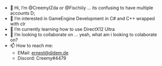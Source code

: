 - 👋 Hi, I’m @CreemyIZda or @Fischiiiy ... its confusing to have multiple accounts D;
- 👀 I’m interested in GameEngine Development in C# and C++ wrapped with clr
- 🌱 I’m currently learning how to use DirectX12 Ultra
- 💞️ I’m looking to collaborate on ... yeah, what am i looking to colaborate on?
- 📫 How to reach me:
  - EMail: ernest@didem.de
  - Discord: Creemy#4479

<!---
CreemyIZda/CreemyIZda is a ✨ special ✨ repository because its `README.md` (this file) appears on your GitHub profile.
You can click the Preview link to take a look at your changes.
--->
